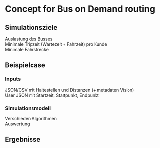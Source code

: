 # Concept for Bus on Demand routing

## Simulationsziele
Auslastung des Busses  
Minimale Tripzeit (Wartezeit + Fahrzeit) pro Kunde  
Minimale Fahrstrecke  

## Beispielcase
### Inputs
JSON/CSV mit Haltestellen und Distanzen (+ metadaten Vision)  
User JSON mit Startzeit, Startpunkt, Endpunkt  

### Simulationsmodell
Verschieden Algorithmen  
Auswertung  

## Ergebnisse

